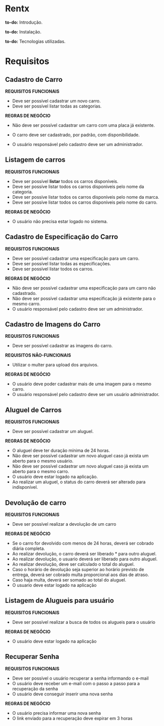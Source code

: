 # Rentx

**to-do:** Introdução.

**to-do:** Instalação.

**to-do:** Tecnologias utilizadas.

# Requisitos
## Cadastro de Carro

**REQUISITOS FUNCIONAIS**
* Deve ser possível cadastrar um novo carro. 
* Deve ser possível listar todas as categorias.

 **REGRAS DE NEGÓCIO** 
* Não deve ser possível cadastrar um carro com uma placa já existente. 
* O carro deve ser cadastrado, por padrão, com disponibilidade.

* O usuário responsável pelo cadastro deve ser um administrador.

## Listagem de carros

 **REQUISITOS FUNCIONAIS** 
* Deve ser possível **listar** todos os carros disponíveis. 
* Deve ser possíve listar todos os carros disponíveis pelo nome da categoria. 
* Deve ser possíve listar todos os carros disponíveis pelo nome da marca. 
* Deve ser possíve listar todos os carros disponíveis pelo nome do carro.

 **REGRAS DE NEGÓCIO** 
* O usuário não precisa estar logado no sistema.

## Cadastro de Especificação do Carro

 **REQUISITOS FUNCIONAIS** 
* Deve ser possível cadastrar uma especificação para um carro. 
* Deve ser possível listar todas as especificações. 
* Deve ser possível listar todos os carros.

 **REGRAS DE NEGÓCIO** 
* Não deve ser possível cadastrar uma especificação para um carro não cadastrado. 
* Não deve ser possível cadastrar uma especificação já existente para o mesmo carro. 
* O usuário responsável pelo cadastro deve ser um administrador.

## Cadastro de Imagens do Carro

**REQUISITOS FUNCIONAIS**
* Deve ser possível cadastrar as imagens do carro.

**REQUISITOS NÃO-FUNCIONAIS** 
* Utilizar o multer para upload dos arquivos.

**REGRAS DE NEGÓCIO** 
* O usuário deve poder cadastrar mais de uma imagem para o mesmo carro. 
* O usuário responsável pelo cadastro deve ser um usuário administrador.

## Aluguel de Carros

**REQUISITOS FUNCIONAIS**
* Deve ser possível cadastrar um aluguel.

**REGRAS DE NEGÓCIO**
* O aluguel deve ter duração mínima de 24 horas. 
* Não deve ser possível cadastrar um novo aluguel caso já exista um aberto para o mesmo usuário. 
* Não deve ser possível cadastrar um novo aluguel caso já exista um aberto para o mesmo carro. 
* O usuário deve estar logado na aplicação.
* Ao realizar um aluguel, o status do carro deverá ser alterado para indisponível.

## Devolução de carro

**REQUISITOS FUNCIONAIS**

* Deve ser possível realizar a devolução de um carro

**REGRAS DE NEGÓCIO**

* Se o carro for devolvido com menos de 24 horas, deverá ser cobrado diária completa.
* Ao realizar devolução, o carro deverá ser liberado * para outro aluguel.
* Ao realizar devolução, o usuario deverá ser liberado para outro aluguel.
* Ao realizar devolução, deve ser calculado o total do aluguel.
* Caso o horário de devolução seja superior ao horário previsto de entrega, deverá ser cobrado multa proporcional aos dias de atraso.
* Caso haja multa, deverá ser somado ao total do aluguel.
* O usuario deve estar logado na aplicação

## Listagem de Alugueis para usuário

**REQUISITOS FUNCIONAIS**
* Deve ser possível realizar a busca de todos os alugueis para o usuário

**REGRAS DE NEGÓCIO**
* O usuário deve estar logado na aplicação

## Recuperar Senha

**REQUISITOS FUNCIONAIS**
* Deve ser possível o usuário recuperar a senha informando o e-mail
* O usuário deve receber um e-mail com o passo a passo para a recuperação da senha
* O usuário deve conseguir inserir uma nova senha

**REGRAS DE NEGÓCIO**
* O usuário precisa informar uma nova senha
* O link enviado para a recuperação deve expirar em 3 horas

